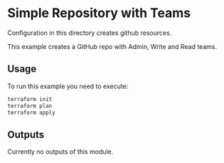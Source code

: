 # Simple Repository with Teams

Configuration in this directory creates github resources.

This example creates a GitHub repo with Admin, Write and Read teams.

## Usage

To run this example you need to execute:

```sh
terraform init
terraform plan
terraform apply
```

## Outputs

Currently no outputs of this module.